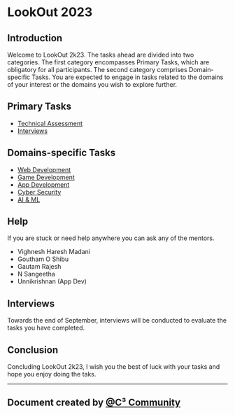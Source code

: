 # LookOut 2023

## Introduction

Welcome to LookOut 2k23. The tasks ahead are divided into two categories. The first category encompasses Primary Tasks, which are obligatory for all participants. The second category comprises Domain-specific Tasks. You are expected to engage in tasks related to the domains of your interest or the domains you wish to explore further.

## Primary Tasks

- [Technical Assessment](#technical-assessment)
- [Interviews](#interviews)

## Domains-specific Tasks

- [Web Development](#technical-assessment)
- [Game Development](#interviews)
- [App Development](#interviews)
- [Cyber Security](#interviews)
- [AI & ML](#interviews)

## Help

If you are stuck or need help anywhere you can ask any of the mentors.

- Vighnesh Haresh Madani
- Goutham O Shibu
- Gautam Rajesh
- N Sangeetha
- Unnikrishnan (App Dev)

## Interviews

Towards the end of September, interviews will be conducted to evaluate the tasks you have completed. 

## Conclusion

Concluding LookOut 2k23, I wish you the best of luck with your tasks and hope you enjoy doing the taks.

---

## Document created by [@C³ Community](https://github.com/CcubeCommunity)